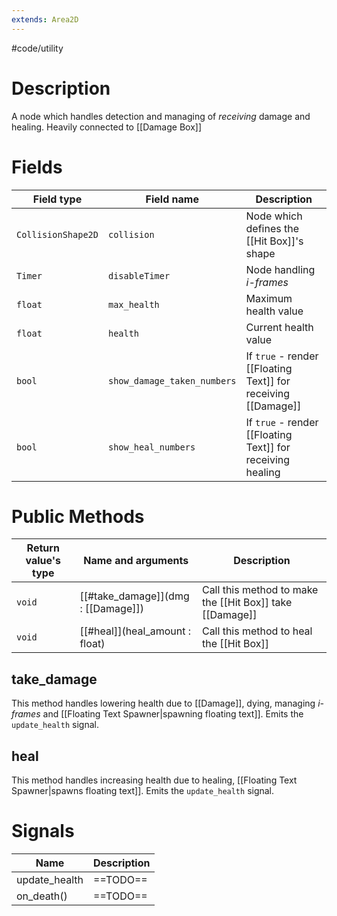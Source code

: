 ```yaml
---
extends: Area2D
---
```

#code/utility

# Description
A node which handles detection and managing of *receiving* damage and healing. Heavily connected to [[Damage Box]]
# Fields
Field type|Field name|Description
-|-|-
`CollisionShape2D`|`collision`|Node which defines the [[Hit Box]]'s shape
`Timer`|`disableTimer`|Node handling *i-frames*
`float`|`max_health`|Maximum health value
`float`|`health`|Current health value
`bool`|`show_damage_taken_numbers`|If `true` - render [[Floating Text]] for receiving [[Damage]]
`bool`|`show_heal_numbers`|If `true` - render [[Floating Text]] for receiving healing

# Public Methods
Return value's type|Name and arguments|Description
-|-|-
`void`|[[#take_damage]](dmg : [[Damage]])|Call this method to make the [[Hit Box]] take [[Damage]]
`void`|[[#heal]](heal_amount : float)|Call this method to heal the [[Hit Box]]

## take_damage
This method handles lowering health due to [[Damage]], dying, managing *i-frames* and [[Floating Text Spawner|spawning floating text]]. Emits the `update_health` signal.

## heal
This method handles increasing health due to healing, [[Floating Text Spawner|spawns floating text]]. Emits the `update_health` signal.

# Signals
Name|Description
-|-
update_health|==TODO==
on_death()|==TODO==

